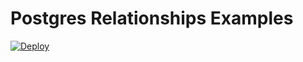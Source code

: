 # Postgres Relationships Examples

[![Deploy](https://www.herokucdn.com/deploy/button.svg)](https://heroku.com/deploy)

